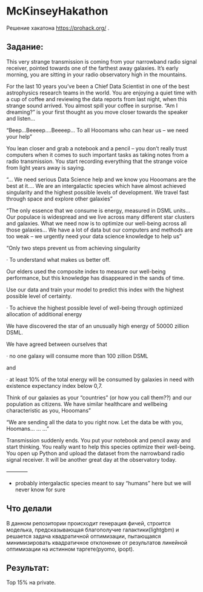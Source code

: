 # McKinseyHakathon

Решение хакатона https://prohack.org/ .

## Задание:

This very strange transmission is coming from your narrowband radio signal receiver, pointed towards one of the farthest away galaxies. It’s early morning, you are sitting in your radio observatory high in the mountains.

For the last 10 years you’ve been a Chief Data Scientist in one of the best astrophysics research teams in the world. You are enjoying a quiet time with a cup of coffee and reviewing the data reports from last night, when this strange sound arrived. You almost spill your coffee in surprise. “Am I dreaming?” is your first thought as you move closer towards the speaker and listen…

“Beep…Beeeep….Beeeep… To all Hooomans who can hear us – we need your help”

You lean closer and grab a notebook and a pencil – you don’t really trust computers when it comes to such important tasks as taking notes from a radio transmission. You start recording everything that the strange voice from light years away is saying.

“… We need serious Data Science help and we know you Hooomans are the best at it…. We are an intergalactic species which have almost achieved singularity and the highest possible levels of development. We travel fast through space and explore other galaxies”

“The only essence that we consume is energy, measured in DSML units…Our populace is widespread and we live across many different star clusters and galaxies. What we need now is to optimize our well-being across all those galaxies… We have a lot of data but our сomputers and methods are too weak – we urgently need your data science knowledge to help us”

“Only two steps prevent us from achieving singularity

· To understand what makes us better off.

Our elders used the composite index to measure our well-being performance, but this knowledge has disappeared in the sands of time.

Use our data and train your model to predict this index with the highest possible level of certainty.

· To achieve the highest possible level of well-being through optimized allocation of additional energy

We have discovered the star of an unusually high energy of 50000 zillion DSML.

We have agreed between ourselves that 

· no one galaxy will consume more than 100 zillion DSML 

and 

· at least 10% of the total energy will be consumed by galaxies in need with existence expectancy index below 0,7.

Think of our galaxies as your “countries” (or how you call them??) and our population as citizens. We have similar healthcare and wellbeing characteristic as you, Hooomans”

“We are sending all the data to you right now. Let the data be with you, Hoomans… … …”

Transmission suddenly ends. You put your notebook and pencil away and start thinking. You really want to help this species optimize their well-being. You open up Python and upload the dataset from the narrowband radio signal receiver. It will be another great day at the observatory today.

————

* probably intergalactic species meant to say “humans” here but we will never know for sure

## Что делали
В данном репозитории происходит генерация фичей, строится моделька, предсказывающая благополучие галактики(lightgbm) и решается задача квадратичной оптимизации, пытающаяся минимизировать квадратичное отклонение от результатов линейной оптимизации на истинном таргете(pyomo, ipopt).

## Результат:
Top 15% на private.
